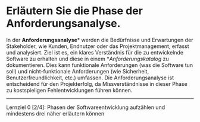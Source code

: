 # Erläutern Sie die Phase der Anforderungsanalyse.

In der **Anforderungsanalyse*** werden die Bedürfnisse und Erwartungen der Stakeholder, wie Kunden, Endnutzer oder das Projektmanagement, erfasst und analysiert. Ziel ist es, ein klares Verständnis für die zu entwickelnde Software zu erhalten und diese in einem **Anforderungskatalog* zu dokumentieren. Dies kann funktionale Anforderungen (was die Software tun soll) und nicht-funktionale Anforderungen (wie Sicherheit, Benutzerfreundlichkeit, etc.) umfassen. Die Anforderungsanalyse ist entscheidend für den Projekterfolg, da Missverständnisse in dieser Phase zu kostspieligen Fehlentwicklungen führen können.

---

Lernziel 0 \[2/4\]: Phasen der Softwareentwicklung aufzählen und mindestens drei näher erläutern können
